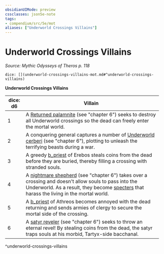 ```yaml
---
obsidianUIMode: preview
cssclasses: json5e-note
tags:
- compendium/src/5e/mot
aliases: ["Underworld Crossings Villains"]
---
```

# Underworld Crossings Villains
*Source: Mythic Odysseys of Theros p. 118* 

`dice: [](underworld-crossings-villains-mot.md#^underworld-crossings-villains)`

**Underworld Crossings Villains**

| dice: d6 | Villain |
|----------|---------|
| 1 | A [Returned palamnite](compendium/bestiary/undead/returned-palamnite-mot.md) (see "chapter 6") seeks to destroy all Underworld crossings so the dead can freely enter the mortal world. |
| 2 | A conquering general captures a number of [Underworld cerberi](b_underworld-cerberus-mot.md) (see "chapter 6"), plotting to unleash the terrifying beasts during a war. |
| 3 | A greedy [b_priest](b_priest.md) of Erebos steals coins from the dead before they are buried, thereby filling a crossing with stranded souls. |
| 4 | A [nightmare shepherd](b_nightmare-shepherd-mot.md) (see "chapter 6") takes over a crossing and doesn't allow souls to pass into the Underworld. As a result, they become [specters](compendium/bestiary/undead/specter.md) that harass the living in the mortal world. |
| 5 | A [b_priest](b_priest.md) of Athreos becomes annoyed with the dead returning and sends armies of clergy to secure the mortal side of the crossing. |
| 6 | A [satyr reveler](b_satyr-reveler-mot.md) (see "chapter 6") seeks to throw an eternal revel! By stealing coins from the dead, the satyr traps souls at his morbid, Tartyx-side bacchanal. |
^underworld-crossings-villains